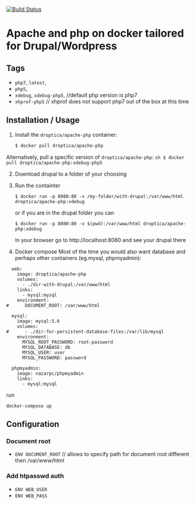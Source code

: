 [![Build Status](https://travis-ci.org/droptica/docker-apache-php.svg?branch=master)](https://travis-ci.org/droptica/docker-apache-php)

# Apache and php on docker tailored for Drupal/Wordpress

## Tags
- `php7`, `latest`,
- `php5`, 
- `xdebug`, `xdebug-php5`, //default php version is php7
- `xhprof-php5` // xhprof does not support php7 out of the box at this time

## Installation / Usage

1. Install the `droptica/apache-php` container:

    ``` sh
    $ docker pull droptica/apache-php
    ```

  Alternatively, pull a specific version of `droptica/apache-php`:
    ``` sh
    $ docker pull droptica/apache-php:xdebug-php5
    ```
    
2. Download drupal to a folder of your choosing    

3. Run the containter
    ```
    $ docker run -p 8080:80 -v /my-folder/with-drupal:/var/www/html droptica/apache-php:xdebug
    ```
    or if you are in the drupal folder you can
    ```
    $ docker run -p 8080:80 -v $(pwd):/var/www/html droptica/apache-php:xdebug
    ```
    In your browser go to http://localhost:8080 and see your drupal there
    
4. Docker compose
    Most of the time you would also want database and perhaps other containers (eg.mysql, phpmyadmin):
    
```
  web:
    image: droptica/apache-php
    volumes:
      - ./dir-with-drupal:/var/www/html
    links:
      - mysql:mysql
    environment:
#      DOCUMENT_ROOT: /var/www/html

  mysql:
    image: mysql:5.6
    volumes:
#      - ./dir-for-persistent-database-files:/var/lib/mysql
    environment:
      MYSQL_ROOT_PASSWORD: root-password
      MYSQL_DATABASE: db
      MYSQL_USER: user
      MYSQL_PASSWORD: password
      
  phpmyadmin:
    image: nazarpc/phpmyadmin
    links:
      - mysql:mysql
```
   run
   ```
   docker-compose up
   ```

## Configuration

### Document root
- `ENV DOCUMENT_ROOT` // allows to specify path for document root different then /var/www/html

### Add htpasswd auth
-  `ENV WEB_USER`
-  `ENV WEB_PASS`
